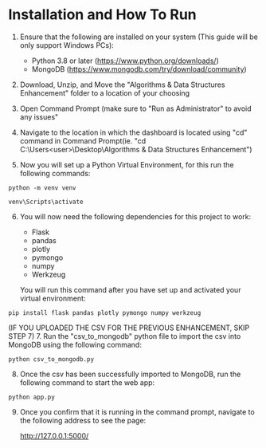 # Installation and How To Run

1. Ensure that the following are installed on your system (This guide will be only support Windows PCs):
	- Python 3.8 or later (https://www.python.org/downloads/)
	- MongoDB (https://www.mongodb.com/try/download/community)

2. Download, Unzip, and Move the "Algorithms & Data Structures Enhancement" folder to a location of your choosing

3. Open Command Prompt (make sure to "Run as Administrator" to avoid any issues"

4. Navigate to the location in which the dashboard is located using "cd" command in Command Prompt(ie. "cd C:\Users\<user>\Desktop\Algorithms & Data Structures Enhancement")

5. Now you will set up a Python Virtual Environment, for this run the following commands:
```
python -m venv venv
```
```
venv\Scripts\activate
```	
6. You will now need the following dependencies for this project to work:
	- Flask
	- pandas
	- plotly
	- pymongo
	- numpy
	- Werkzeug
	
	You will run this command after you have set up and activated your virtual environment: 
```
pip install flask pandas plotly pymongo numpy werkzeug
```
(IF YOU UPLOADED THE CSV FOR THE PREVIOUS ENHANCEMENT, SKIP STEP 7)
7. Run the "csv_to_mongodb" python file to import the csv into MongoDB using the following command:
```
python csv_to_mongodb.py
```
8. Once the csv has been successfully imported to MongoDB, run the following command to start the web app:
```
python app.py
```
9. Once you confirm that it is running in the command prompt, navigate to the following address to see the page:

	http://127.0.0.1:5000/
